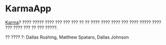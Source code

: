 **Karma**App
===

[Karma](https://www.karmaapp.io/)? ???? ????? ???? ??? ??? ??? ?? ?? ???? ???? ???? ??? ???? ????? ???? ??? ???? ??? ?? ??? ?????.

?? ???? ?: Dallas Rushing, Matthew Spataro, Dallas Johnson